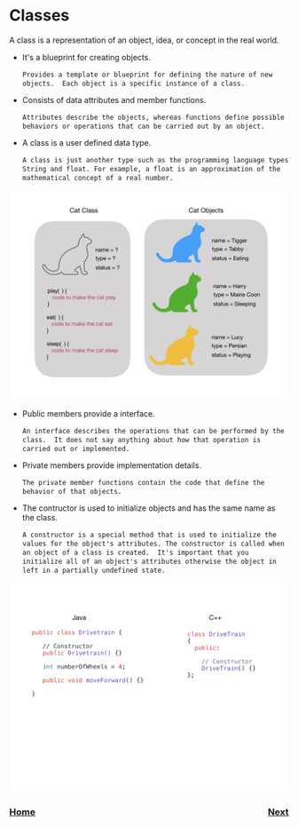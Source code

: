 # Classes
A class is a representation of an object, idea, or concept in the real world.  

- It's a blueprint for creating objects.

      Provides a template or blueprint for defining the nature of new objects.  Each object is a specific instance of a class.

- Consists of data attributes and member functions.

      Attributes describe the objects, whereas functions define possible behaviors or operations that can be carried out by an object.

- A class is a user defined data type.

      A class is just another type such as the programming language types String and float. For example, a float is an approximation of the mathematical concept of a real number. 

![Classes](../../images/FRCProgramming/FRCProgramming.002.jpeg)

- Public members provide a interface.

      An interface describes the operations that can be performed by the class.  It does not say anything about how that operation is carried out or implemented.

- Private members provide implementation details.

      The private member functions contain the code that define the behavior of that objects.

- The contructor is used to initialize objects and has the same name as the class.

      A constructor is a special method that is used to initialize the values for the object's attributes. The constructor is called when an object of a class is created.  It's important that you initialize all of an object's attributes otherwise the object in left in a partially undefined state.


![Classes](../../images/FRCProgramming/FRCProgramming.003.jpeg)


<h3><span style="float:left">
<a href="intro.md">Home</a></span>
<span style="float:right">
<a href="../intro.md">Next</a></span></h3>